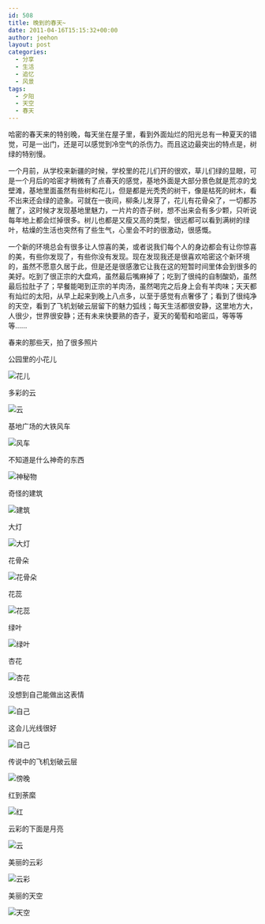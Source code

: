 ```yaml
---
id: 508
title: 晚到的春天~
date: 2011-04-16T15:15:32+00:00
author: jeehon
layout: post
categories:
  - 分享
  - 生活
  - 追忆
  - 风景
tags:
  - 夕阳
  - 天空
  - 春天
---
```

哈密的春天来的特别晚，每天坐在屋子里，看到外面灿烂的阳光总有一种夏天的错觉，可是一出门，还是可以感觉到冷空气的杀伤力。而且这边最突出的特点是，树绿的特别慢。

一个月前，从学校来新疆的时候，学校里的花儿们开的很欢，草儿们绿的显眼，可是一个月后的哈密才稍微有了点春天的感觉，基地外面是大部分景色就是荒凉的戈壁滩，基地里面虽然有些树和花儿，但是都是光秃秃的树干，像是枯死的树木，看不出来还会绿的迹象。可就在一夜间，柳条儿发芽了，花儿有花骨朵了，一切都苏醒了，这时候才发现基地里魅力，一片片的杏子树，想不出来会有多少颗，只听说每年地上都会烂掉很多。树儿也都是又瘦又高的类型，很远都可以看到满树的绿叶，枯燥的生活也突然有了些生气，心里会不时的很激动，很感慨。

一个新的环境总会有很多让人惊喜的美，或者说我们每个人的身边都会有让你惊喜的美，有些你发现了，有些你没有发现。现在发现我还是很喜欢哈密这个新环境的，虽然不愿意久居于此，但是还是很感激它让我在这的短暂时间里体会到很多的美好。吃到了很正宗的大盘鸡，虽然最后嘴麻掉了；吃到了很纯的自制酸奶，虽然最后拉肚子了；早餐能喝到正宗的羊肉汤，虽然喝完之后身上会有羊肉味；天天都有灿烂的太阳，从早上起来到晚上八点多，以至于感觉有点奢侈了；看到了很纯净的天空，看到了飞机划破云层留下的魅力弧线；每天生活都很安静，这里地方大，人很少，世界很安静；还有未来快要熟的杏子，夏天的葡萄和哈密瓜，等等等等……
  
<!--more-->


  
春来的那些天，拍了很多照片
  
公园里的小花儿
  
![花儿](http://pic.yupoo.com/jeehon/AZknltHN/medium.jpg)
  
多彩的云
  
![云](http://pic.yupoo.com/jeehon/AZknvsP6/medium.jpg)
  
基地广场的大铁风车
  
![风车](http://pic.yupoo.com/jeehon/AZknGzOB/medium.jpg)
  
不知道是什么神奇的东西
  
![神秘物](http://pic.yupoo.com/jeehon/AZknKjOH/medium.jpg)
  
奇怪的建筑
  
![建筑](http://pic.yupoo.com/jeehon/AZkogVIN/medium.jpg)
  
大灯
  
![大灯](http://pic.yupoo.com/jeehon/AZkorssu/medium.jpg)
  
花骨朵
  
![花骨朵](http://pic.yupoo.com/jeehon/AZkoEzD4/medium.jpg)
  
花蕊
  
![花蕊](http://pic.yupoo.com/jeehon/AZkoKTES/medium.jpg)
  
绿叶
  
![绿叶](http://pic.yupoo.com/jeehon/AZkp2BJf/medium.jpg)
  
杏花
  
![杏花](http://pic.yupoo.com/jeehon/AZkpfFl4/medium.jpg)
  
没想到自己能做出这表情
  
![自己](http://pic.yupoo.com/jeehon/AZkpKPip/medium.jpg)
  
这会儿光线很好
  
![自己](http://pic.yupoo.com/jeehon/AZkqnvPm/medium.jpg)
  
传说中的飞机划破云层
  
![傍晚](http://pic.yupoo.com/jeehon/AZkrqa8J/medium.jpg)
  
红到荼縻
  
![红](http://pic.yupoo.com/jeehon/AZUd1BvF/medium.jpg)
  
云彩的下面是月亮
  
![云](http://pic.yupoo.com/jeehon/AZUcVslC/medium.jpg)
  
美丽的云彩
  
![云彩](http://pic.yupoo.com/jeehon/AZUcTb7N/medium.jpg)
  
美丽的天空
  
![天空](http://pic.yupoo.com/jeehon/AZUcQa5D/medium.jpg)